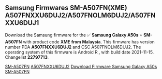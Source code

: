 <h2>Samsung Firmwares SM-A507FN(XME) A507FNXXU6DUJ2/A507FNOLM6DUJ2/A507FNXXU6DUJ1</h2>
Download the Samsung firmware for the ✅ <strong>Samsung Galaxy A50s </strong> ⭐ <strong>SM-A507FN</strong> with product code <strong>XME</strong> <strong> from Malaysia</strong>. This firmware has version number PDA <strong>A507FNXXU6DUJ2</strong> and CSC A507FNOLM6DUJ2. The operating system of this firmware is Android R , with build date 2021-11-15. Changelist <strong>22797713</strong>.


[SM-A507FN](https://samfirm.shop/samsung/model/SM-A507FN)
[A507FNXXU6DUJ2](https://samfirm.shop/samsung/pda/A507FNXXU6DUJ2)
[Download Firmware Samsung Galaxy A50s SM-A507FN](https://samfirm.shop/samsung/firmware/475656)
